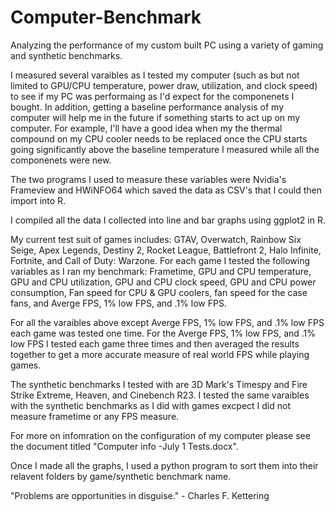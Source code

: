 # Computer-Benchmark
Analyzing the performance of my custom built PC using a variety of gaming and synthetic benchmarks. 

I measured several varaibles as I tested my computer (such as but not limited to GPU/CPU temperature, power draw, utilization, and clock speed) to see if my PC was performaing as I'd expect for the componenets I bought. In addition, getting a baseline performance analysis of my computer will help me in the future if something starts to act up on my computer. For example, I'll have a good idea when my the thermal compound on my CPU cooler needs to be replaced once the CPU starts going significantly above the baseline temperature I measured while all the componenets were new.

The two programs I used to measure these variables were Nvidia's Frameview and HWiNFO64 which saved the data as CSV's that I could then import into R. 
 
I compiled all the data I collected into line and bar graphs using ggplot2 in R. 

My current test suit of games includes: GTAV, Overwatch, Rainbow Six Seige, Apex Legends, Destiny 2, Rocket League, Battlefront 2, Halo Infinite, Fortnite, and Call of Duty: Warzone. For each game I tested the following variables as I ran my benchmark:  Frametime, GPU and CPU temperature, GPU and CPU utilization, GPU and CPU clock speed, GPU and CPU power consumption, Fan speed for CPU & GPU coolers, fan speed for the case fans, and Averge FPS, 1% low FPS, and .1% low FPS. 

For all the varaibles above except Averge FPS, 1% low FPS, and .1% low FPS each game was tested one time. For the Averge FPS, 1% low FPS, and .1% low FPS I tested each game three times and then averaged the results together to get a more accurate measure of real world FPS while playing games.  

The synthetic benchmarks I tested with are 3D Mark's Timespy and Fire Strike Extreme, Heaven, and Cinebench R23. I tested the same varaibles with the synthetic benchmarks as I did with games excpect I did not measure frametime or any FPS measure. 

For more on infomration on the configuration of my computer please see the document titled "Computer info -July 1 Tests.docx".  

Once I made all the graphs, I used a python program to sort them into their relavent folders by game/synthetic benchmark name.  

"Problems are opportunities in disguise." - Charles F. Kettering
